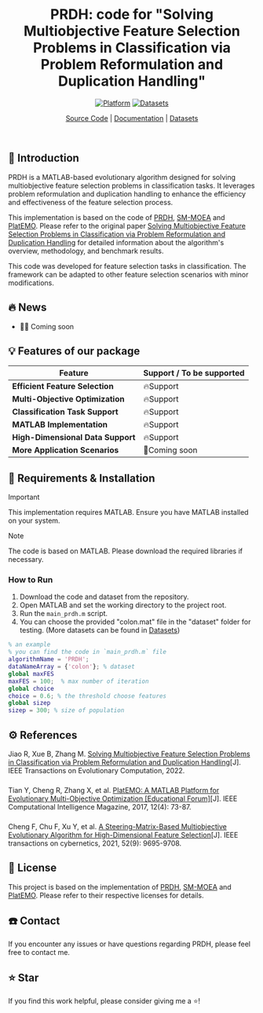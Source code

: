 <div align="center">
<h1 align="center">
</h1>
<h1 align="center">
PRDH: code for "Solving Multiobjective Feature Selection Problems in Classification via Problem Reformulation and Duplication Handling"
</h1>

[![Platform](https://img.shields.io/badge/Platform-MATLAB-orange)](https://www.mathworks.com/products/matlab.html)
[![Datasets](https://img.shields.io/badge/Dataset-feature_selection-green)](https://github.com/zongtingwei/Feature-Selection-FS-datasets)

[Source Code](https://github.com/zongtingwei/PRDH)
| [Documentation](https://ieeexplore.ieee.org/abstract/document/9925116)
| [Datasets](https://github.com/zongtingwei/Feature-Selection-FS-datasets)

</div>
<br>

## 📖 Introduction

PRDH is a MATLAB-based evolutionary algorithm designed for solving multiobjective feature selection problems in classification tasks. It leverages problem reformulation and duplication handling to enhance the efficiency and effectiveness of the feature selection process.

This implementation is based on the code of [PRDH](https://github.com/RuwangJiao/PRDH), [SM-MOEA](https://github.com/BIMK/SM-MOEA) and [PlatEMO](https://github.com/BIMK/PlatEMO). Please refer to the original paper [Solving Multiobjective Feature Selection Problems in Classification via Problem Reformulation and Duplication Handling](https://ieeexplore.ieee.org/abstract/document/9925116) for detailed information about the algorithm's overview, methodology, and benchmark results.

This code was developed for feature selection tasks in classification. The framework can be adapted to other feature selection scenarios with minor modifications.

## 🔥 News

+ 🎉🎉 Coming soon

## 💡 Features of our package

| Feature | Support / To be supported |
|---------|---------------------------|
| **Efficient Feature Selection** | 🔥Support |
| **Multi-Objective Optimization** | 🔥Support |
| **Classification Task Support** | 🔥Support |
| **MATLAB Implementation** | 🔥Support |
| **High-Dimensional Data Support** | 🔥Support |
| **More Application Scenarios** | 🚀Coming soon |

## 🎁 Requirements & Installation

> [!Important]
> This implementation requires MATLAB. Ensure you have MATLAB installed on your system.

> [!Note]
> The code is based on MATLAB. Please download the required libraries if necessary.

### How to Run

1. Download the code and dataset from the repository.
2. Open MATLAB and set the working directory to the project root.
3. Run the `main_prdh.m` script.
4. You can choose the provided "colon.mat" file in the "dataset" folder for testing. (More datasets can be found in [Datasets](https://github.com/zongtingwei/Feature-Selection-FS-datasets))

```matlab
% an example
% you can find the code in `main_prdh.m` file
algorithmName = 'PRDH';  
dataNameArray = {'colon'}; % dataset
global maxFES
maxFES = 100;  % max number of iteration
global choice
choice = 0.6; % the threshold choose features
global sizep
sizep = 300; % size of population
```
## ⚙️ References
Jiao R, Xue B, Zhang M. [Solving Multiobjective Feature Selection Problems in Classification via Problem Reformulation and Duplication Handling](https://ieeexplore.ieee.org/abstract/document/9925116)[J]. IEEE Transactions on Evolutionary Computation, 2022.
###
Tian Y, Cheng R, Zhang X, et al. [PlatEMO: A MATLAB Platform for Evolutionary Multi-Objective Optimization [Educational Forum]](https://ieeexplore.ieee.org/abstract/document/8065138   )[J]. IEEE Computational Intelligence Magazine, 2017, 12(4): 73-87.
###
Cheng F, Chu F, Xu Y, et al. [A Steering-Matrix-Based Multiobjective Evolutionary Algorithm for High-Dimensional Feature Selection](https://ieeexplore.ieee.org/abstract/document/9371430   )[J]. IEEE transactions on cybernetics, 2021, 52(9): 9695-9708.
###

## 🪪 License
This project is based on the implementation of [PRDH](https://github.com/RuwangJiao/PRDH), [SM-MOEA](https://github.com/BIMK/SM-MOEA) and [PlatEMO](https://github.com/BIMK/PlatEMO). Please refer to their respective licenses for details.

## ☎️ Contact
If you encounter any issues or have questions regarding PRDH, please feel free to contact me.

## ⭐ Star
If you find this work helpful, please consider giving me a ⭐!
